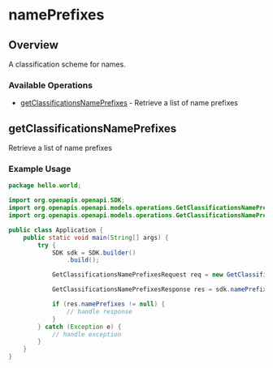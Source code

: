 # namePrefixes

## Overview

A classification scheme for names.


### Available Operations

* [getClassificationsNamePrefixes](#getclassificationsnameprefixes) - Retrieve a list of name prefixes

## getClassificationsNamePrefixes

Retrieve a list of name prefixes

### Example Usage

```java
package hello.world;

import org.openapis.openapi.SDK;
import org.openapis.openapi.models.operations.GetClassificationsNamePrefixesRequest;
import org.openapis.openapi.models.operations.GetClassificationsNamePrefixesResponse;

public class Application {
    public static void main(String[] args) {
        try {
            SDK sdk = SDK.builder()
                .build();

            GetClassificationsNamePrefixesRequest req = new GetClassificationsNamePrefixesRequest("distinctio");            

            GetClassificationsNamePrefixesResponse res = sdk.namePrefixes.getClassificationsNamePrefixes(req);

            if (res.namePrefixes != null) {
                // handle response
            }
        } catch (Exception e) {
            // handle exception
        }
    }
}
```
